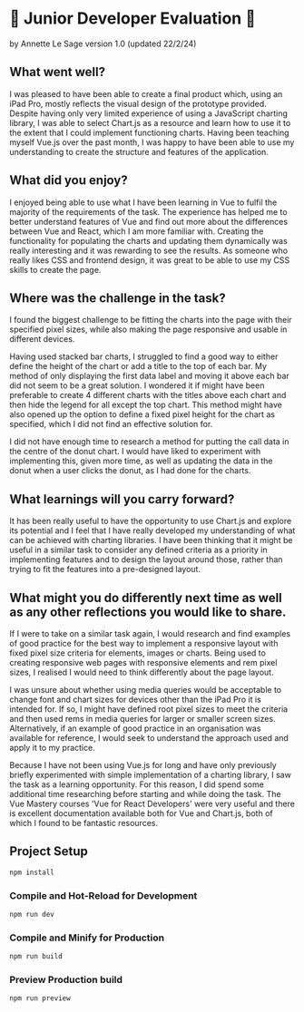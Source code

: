 # 👋 Junior Developer Evaluation 👋

by Annette Le Sage 
version 1.0 (updated 22/2/24)

## What went well?

I was pleased to have been able to create a final product which, using an iPad Pro, mostly reflects the visual design of the prototype provided. Despite having only very limited experience of using a JavaScript charting library, I was able to select Chart.js as a resource and learn how to use it to the extent that I could implement functioning charts. Having been teaching myself Vue.js over the past month, I was happy to have been able to use my understanding to create the structure and features of the application.

## What did you enjoy?

I enjoyed being able to use what I have been learning in Vue to fulfil the majority of the requirements of the task. The experience has helped me to better understand features of Vue and find out more about the differences between Vue and React, which I am more familiar with. Creating the functionality for populating the charts and updating them dynamically was really interesting and it was rewarding to see the results. As someone who really likes CSS and frontend design, it was great to be able to use my CSS skills to create the page.

## Where was the challenge in the task?

I found the biggest challenge to be fitting the charts into the page with their specified pixel sizes, while also making the page responsive and usable in different devices.

Having used stacked bar charts, I struggled to find a good way to either define the height of the chart or add a title to the top of each bar. My method of only displaying the first data label and moving it above each bar did not seem to be a great solution. I wondered it if might have been preferable to create 4 different charts with the titles above each chart and then hide the legend for all except the top chart. This method might have also opened up the option to define a fixed pixel height for the chart as specified, which I did not find an effective solution for.

I did not have enough time to research a method for putting the call data in the centre of the donut chart. I would have liked to experiment with implementing this, given more time, as well as updating the data in the donut when a user clicks the donut, as I had done for the charts.

## What learnings will you carry forward?

It has been really useful to have the opportunity to use Chart.js and explore its potential and I feel that I have really developed my understanding of what can be achieved with charting libraries. I have been thinking that it might be useful in a similar task to consider any defined criteria as a priority in implementing features and to design the layout around those, rather than trying to fit the features into a pre-designed layout.

## What might you do differently next time as well as any other reflections you would like to share.

If I were to take on a similar task again, I would research and find examples of good practice for the best way to implement a responsive layout with fixed pixel size criteria for elements, images or charts. Being used to creating responsive web pages with responsive elements and rem pixel sizes, I realised I would need to think differently about the page layout.

I was unsure about whether using media queries would be acceptable to change font and chart sizes for devices other than the iPad Pro it is intended for. If so, I might have defined root pixel sizes to meet the criteria and then used rems in media queries for larger or smaller screen sizes. Alternatively, if an example of good practice in an organisation was available for reference, I would seek to understand the approach used and apply it to my practice.

Because I have not been using Vue.js for long and have only previously briefly experimented with simple implementation of a charting library, I saw the task as a learning opportunity. For this reason, I did spend some additional time researching before starting and while doing the task. The Vue Mastery courses 'Vue for React Developers' were very useful and there is excellent documentation available both for Vue and Chart.js, both of which I found to be fantastic resources.

## Project Setup

```sh
npm install
```

### Compile and Hot-Reload for Development

```sh
npm run dev
```

### Compile and Minify for Production

```sh
npm run build
```
### Preview Production build

```sh
npm run preview
```
